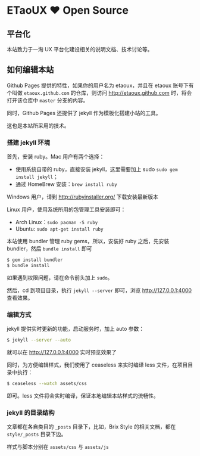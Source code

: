 # ETaoUX &hearts; Open Source

## 平台化

本站致力于一淘 UX 平台化建设相关的说明文档、技术讨论等。

## 如何编辑本站

Github Pages 提供的特性，如果你的用户名为 etaoux，并且在 etaoux 账号下有个叫做 `etaoux.github.com`
的仓库，则访问 <http://etaoux.github.com> 时，将会打开该仓库中 `master` 分支的内容。

同时，Github Pages 还提供了 jekyll 作为模板化搭建小站的工具。

这也是本站所采用的技术。

### 搭建 jekyll 环境

首先，安装 ruby。Mac 用户有两个选择：

 - 使用系统自带的 ruby，直接安装 jekyll，这里需要加上 sudo `sudo gem install jekyll`；
 - 通过 HomeBrew 安装：`brew install ruby`

Windows 用户，请到 <http://rubyinstaller.org/> 下载安装最新版本

Linux 用户，使用系统所用的包管理工具安装即可：

 - Arch Linux：`sudo pacman -S ruby`
 - Ubuntu: `sudo apt-get install ruby`

本站使用 bundler 管理 ruby gems，所以，安装好 ruby 之后，先安装 bundler，然后 `bundle install` 即可

```bash
$ gem install bundler
$ bundle install
```

如果遇到权限问题，请在命令前头加上 `sudo`。

然后，cd 到项目目录，执行 `jekyll --server` 即可，浏览 <http://127.0.0.1:4000> 查看效果。

### 编辑方式

jekyll 提供实时更新的功能，启动服务时，加上 auto 参数：

```bash
$ jekyll --server --auto
```

就可以在 <http://127.0.0.1:4000> 实时预览效果了

同时，为方便编辑样式，我们使用了 ceaseless 来实时编译 less 文件，在项目目录中执行：

```bash
$ ceaseless --watch assets/css
```

即可。less 文件将会实时编译，保证本地编辑本站样式的流畅性。

### jekyll 的目录结构

文章都在各自类目的 `_posts` 目录下，比如，Brix Style 的相关文档，都在 `style/_posts` 目录下边。

样式与脚本分别在 `assets/css` 与 `assets/js`
